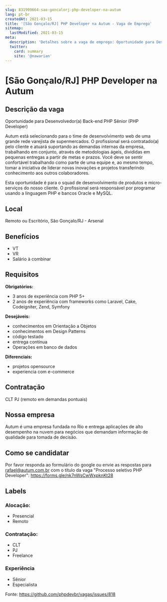 ```yaml
---
slug: 831999664-sao-goncalorj-php-developer-na-autum
lang: pt-br
createdAt: 2021-03-15
title: '[São Gonçalo/RJ] PHP Developer na Autum - Vaga de Emprego'
sitemap:
  lastModified: 2021-03-15
meta:
  description: 'Detalhes sobre a vaga de emprego: Oportunidade para Desenvolvedor(a) Back-end PHP Sênior (PHP Developer) Autum está selecionando para o time de desenvolvimento web de uma grande rede varejista de supermercados. O profissional será contratado(a) pelo cliente e atuará suportando as demandas internas da empresa, trabalhando em conjunto, através de metodologias ágeis, divididas em pequenas entregas a partir de metas e prazos. Você deve se sentir confortável trabalhando como parte de uma equipe e, ao mesmo tempo, tomar a iniciativa de liderar novas inovações e projetos transferindo conhecimento aos outros colaboradores. Esta oportunidade é para o squad de desenvolvimento de produtos e micro-serviços do nosso cliente. O profissional será responsável por programar usando a linguagem PHP e bancos Oracle e MySQL.'
  twitter:
    card: summary
    site: '@nawarian'
---
```


# [São Gonçalo/RJ] PHP Developer na Autum

## Descrição da vaga

Oportunidade para Desenvolvedor(a) Back-end PHP Sênior (PHP Developer)

Autum está selecionando para o time de desenvolvimento web de uma grande rede varejista de supermercados. O profissional será contratado(a) pelo cliente e atuará suportando as demandas internas da empresa, trabalhando em conjunto, através de metodologias ágeis, divididas em pequenas entregas a partir de metas e prazos.
Você deve se sentir confortável trabalhando como parte de uma equipe e, ao mesmo tempo, tomar a iniciativa de liderar novas inovações e projetos transferindo conhecimento aos outros colaboradores.

Esta oportunidade é para o squad de desenvolvimento de produtos e micro-serviços do nosso cliente. O profissional será responsável por programar usando a linguagem PHP e bancos Oracle e MySQL.

## Local

Remoto ou Escritório, São Gonçalo/RJ - Arsenal

## Benefícios

- VT
- VR
- Salário à combinar

## Requisitos

**Obrigatórios:**
- 3 anos de experiência com PHP 5+
- 2 anos de experiência com frameworks como Laravel, Cake, Codeigniter, Zend, Symfony

**Desejáveis:**
- conhecimentos em Orientação a Objetos
- conhecimentos em Design Patterns
- código testado
- entrega contínua
- Operações em banco de dados

**Diferenciais:**
- projetos opensource
- experiencia com e-commerce

## Contratação

CLT
PJ (remoto em demandas pontuais)

## Nossa empresa

Autum é uma empresa fundada no Rio e entrega aplicações de alto desempenho na nuvem para negócios que demandam informação de qualidade para tomada de decisão.

## Como se candidatar

Por favor responda ao formulário do google ou envie as respostas para rafael@autum.com.br com o título da vaga "Processo seletivo PHP Developer": https://forms.gle/nk7nWsCwWxpknKt28


## Labels

### Alocação:
- Presencial
- Remoto

### Contratação:
- CLT
- PJ
- Freelance

### Experiência
- Sênior
- Especialista

Fonte: https://github.com/phpdevbr/vagas/issues/818